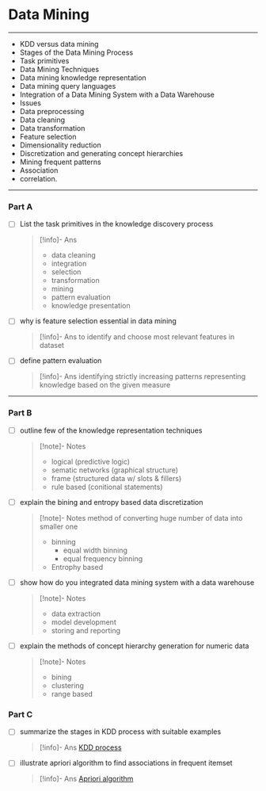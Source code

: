 # Data Mining

---

- KDD versus data mining
- Stages of the Data Mining Process
- Task primitives
- Data Mining Techniques
- Data mining knowledge representation
- Data mining query languages
- Integration of a Data Mining System with a Data Warehouse
- Issues
- Data preprocessing
- Data cleaning
- Data transformation
- Feature selection
- Dimensionality reduction
- Discretization and generating concept hierarchies
- Mining frequent patterns
- Association
- correlation.

---

### Part A

- [ ] List the task primitives in the knowledge discovery process
  > [!info]- Ans
  >
  > - data cleaning
  > - integration
  > - selection
  > - transformation
  > - mining
  > - pattern evaluation
  > - knowledge presentation
- [ ] why is feature selection essential in data mining
  > [!info]- Ans
  > to identify and choose most relevant features in dataset
- [ ] define pattern evaluation
  > [!info]- Ans
  > identifying strictly increasing patterns representing knowledge based on the given measure

---

### Part B

- [ ] outline few of the knowledge representation techniques
  > [!note]- Notes
  >
  > - logical (predictive logic)
  > - sematic networks (graphical structure)
  > - frame (structured data w/ slots & fillers)
  > - rule based (conitional statements)
- [ ] explain the bining and entropy based data discretization
  > [!note]- Notes
  > method of converting huge number of data into smaller one
  >
  > - binning
  >   - equal width binning
  >   - equal frequency binning
  > - Entrophy based
- [ ] show how do you integrated data mining system with a data warehouse
  > [!note]- Notes
  >
  > - data extraction
  > - model development
  > - storing and reporting
- [ ] explain the methods of concept hierarchy generation for numeric data
  > [!note]- Notes
  >
  > - bining
  > - clustering
  > - range based

### Part C

- [ ] summarize the stages in KDD process with suitable examples

  > [!info]- Ans
  > [KDD process](https://www.geeksforgeeks.org/kdd-process-in-data-mining/)

- [ ] illustrate apriori algorithm to find associations in frequent itemset
  > [!info]- Ans
  > [Apriori algorithm](https://www.geeksforgeeks.org/apriori-algorithm/)
